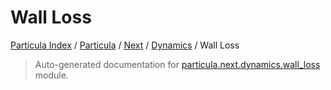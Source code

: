 # Wall Loss

[Particula Index](../../../README.md#particula-index) / [Particula](../../index.md#particula) / [Next](../index.md#next) / [Dynamics](./index.md#dynamics) / Wall Loss

> Auto-generated documentation for [particula.next.dynamics.wall_loss](https://github.com/Gorkowski/particula/blob/main/particula/next/dynamics/wall_loss.py) module.
